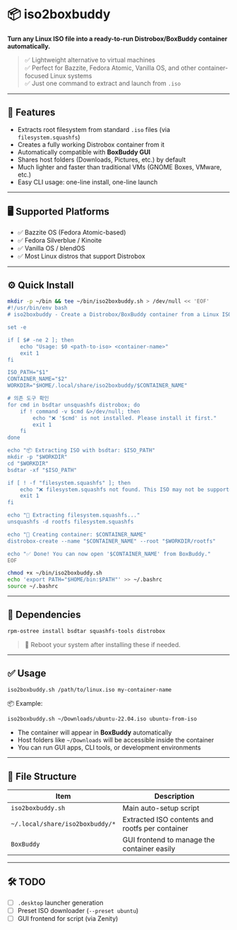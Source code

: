 # 📦 iso2boxbuddy

**Turn any Linux ISO file into a ready-to-run Distrobox/BoxBuddy container automatically.**

> ✅ Lightweight alternative to virtual machines  
> ✅ Perfect for Bazzite, Fedora Atomic, Vanilla OS, and other container-focused Linux systems  
> ✅ Just one command to extract and launch from `.iso`

---

## 🚀 Features

- Extracts root filesystem from standard `.iso` files (via `filesystem.squashfs`)
- Creates a fully working Distrobox container from it
- Automatically compatible with **BoxBuddy GUI**
- Shares host folders (Downloads, Pictures, etc.) by default
- Much lighter and faster than traditional VMs (GNOME Boxes, VMware, etc.)
- Easy CLI usage: one-line install, one-line launch

---

## 🖥️ Supported Platforms

- ✅ Bazzite OS (Fedora Atomic-based)
- ✅ Fedora Silverblue / Kinoite
- ✅ Vanilla OS / blendOS
- ✅ Most Linux distros that support Distrobox

---

## ⚙️ Quick Install

```bash
mkdir -p ~/bin && tee ~/bin/iso2boxbuddy.sh > /dev/null << 'EOF'
#!/usr/bin/env bash
# iso2boxbuddy - Create a Distrobox/BoxBuddy container from a Linux ISO file using bsdtar (no 7z)

set -e

if [ $# -ne 2 ]; then
    echo "Usage: $0 <path-to-iso> <container-name>"
    exit 1
fi

ISO_PATH="$1"
CONTAINER_NAME="$2"
WORKDIR="$HOME/.local/share/iso2boxbuddy/$CONTAINER_NAME"

# 의존 도구 확인
for cmd in bsdtar unsquashfs distrobox; do
    if ! command -v $cmd &>/dev/null; then
        echo "❌ '$cmd' is not installed. Please install it first."
        exit 1
    fi
done

echo "📦 Extracting ISO with bsdtar: $ISO_PATH"
mkdir -p "$WORKDIR"
cd "$WORKDIR"
bsdtar -xf "$ISO_PATH"

if [ ! -f "filesystem.squashfs" ]; then
    echo "❌ filesystem.squashfs not found. This ISO may not be supported."
    exit 1
fi

echo "📂 Extracting filesystem.squashfs..."
unsquashfs -d rootfs filesystem.squashfs

echo "🐳 Creating container: $CONTAINER_NAME"
distrobox-create --name "$CONTAINER_NAME" --root "$WORKDIR/rootfs"

echo "✅ Done! You can now open '$CONTAINER_NAME' from BoxBuddy."
EOF

chmod +x ~/bin/iso2boxbuddy.sh
echo 'export PATH="$HOME/bin:$PATH"' >> ~/.bashrc
source ~/.bashrc
```

---

## 🧩 Dependencies

```bash
rpm-ostree install bsdtar squashfs-tools distrobox
```

> 🔁 Reboot your system after installing these if needed.

---

## ✅ Usage

```bash
iso2boxbuddy.sh /path/to/linux.iso my-container-name
```

📦 Example:

```bash
iso2boxbuddy.sh ~/Downloads/ubuntu-22.04.iso ubuntu-from-iso
```

- The container will appear in **BoxBuddy** automatically
- Host folders like `~/Downloads` will be accessible inside the container
- You can run GUI apps, CLI tools, or development environments

---

## 📁 File Structure

| Item                             | Description                                      |
|----------------------------------|--------------------------------------------------|
| `iso2boxbuddy.sh`                | Main auto-setup script                          |
| `~/.local/share/iso2boxbuddy/*` | Extracted ISO contents and rootfs per container |
| `BoxBuddy`                       | GUI frontend to manage the container easily     |

---

## 🛠 TODO

- [ ] `.desktop` launcher generation
- [ ] Preset ISO downloader (`--preset ubuntu`)
- [ ] GUI frontend for script (via Zenity)
